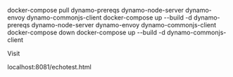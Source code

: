 docker-compose pull dynamo-prereqs dynamo-node-server dynamo-envoy dynamo-commonjs-client
docker-compose up --build -d dynamo-prereqs dynamo-node-server dynamo-envoy dynamo-commonjs-client
docker-compose down
docker-compose up --build -d dynamo-commonjs-client

Visit 

localhost:8081/echotest.html